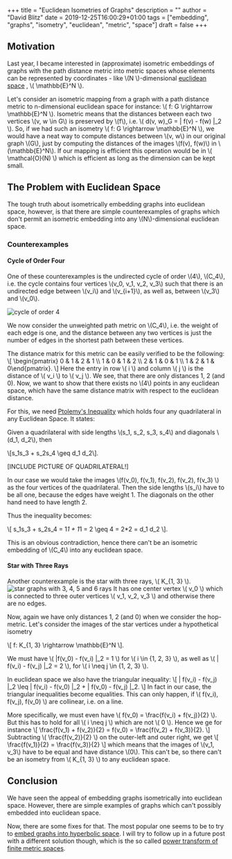 +++
title = "Euclidean Isometries of Graphs"
description = ""
author = "David Blitz"
date = 2019-12-25T16:00:29+01:00
tags = ["embedding", "graphs", "isometry", "euclidean", "metric", "space"]
draft = false 
+++

## Motivation
Last year, I became interested in (approximate) isometric embeddings of graphs with the path distance metric 
into metric spaces whose elements 
can be represented by coordinates - like \\(N \\)-dimensional 
[euclidean space](https://en.wikipedia.org/wiki/Euclidean_space)
, \\( \mathbb{E}^N \\).

Let's consider an isometric mapping from a graph with a path distance metric 
to n-dimensional euclidean space for instance: 
\\( f: G \rightarrow \mathbb{E}^N \\).
Isometric means that the distances between each two vertices \\(v, w \in G\\) is preserved by \\(f\\), i.e.
\\( d(v, w)\_G = \| f(v) - f(w) \|\_2 \\).
So, if we had such an isometry \\( f: G \rightarrow \mathbb{E}^N \\), we would have a neat way to compute distances 
between \\(v, w\\) in our original graph \\(G\\), just by computing the distances of the images \\(f(v), f(w)\\) in 
\\(\mathbb{E}^N\\). If our mapping is efficient this operation would be in \\( \mathcal{O}(N) \\) which is efficient as long as the dimension 
can be kept small.

## The Problem with Euclidean Space

The tough truth about isometrically 
embedding graphs into euclidean space, however, is that there are simple counterexamples of graphs which 
don't permit an isometric embedding into any \\(N\\)-dimensional euclidean space.

### Counterexamples
#### Cycle of Order Four
One of these counterexamples is the undirected 
cycle of order \\(4\\), 
\\(C\_4\\), i.e. the cycle contains four 
vertices \\(v\_0, v\_1, v\_2, v\_3\\) such that there is an undirected edge between 
\\(v\_i\\) and \\(v\_{i+1}\\), as well as, between \\(v\_3\\) and \\(v\_0\\).

![cycle of order 4][cycle]

We now consider the unweighted path metric on \\(C\_4\\), i.e. the weight of each edge is one, and 
the distance between any two vertices is just the number of edges in the shortest path between these vertices.

The distance matrix for this metric can be easily verified to be the following:
\\[
\begin{pmatrix} 0 & 1 & 2 & 1 \\\ 1 & 0 & 1 & 2 \\\ 2 & 1 & 0 & 1 \\\ 1 & 2 & 1 & 0\end{pmatrix}.
\\]
Here the entry in row \\( i \\) and column \\( j \\) is the distance of \\( v_i \\) to \\( v_j \\).
We see, that there are only distances 1, 2 (and 0). 
Now, we want to show that there exists no \\(4\\) points in any euclidean space, which have 
the same distance matrix with respect to the euclidean distance.

For this, we need 
[Ptolemy's Inequality](https://en.wikipedia.org/wiki/Ptolemy%27s_inequality)
 which holds four any quadrilateral in any Euclidean Space.
It states:

Given a quadrilateral with side lengths \\(s\_1, s\_2, s\_3, s\_4\\) and diagonals \\(d\_1, d\_2\\), then 

\\[s\_1s\_3 + s\_2s\_4 \geq d\_1 d\_2\\].


[INCLUDE PICTURE OF QUADRILATERAL!]

In our case we would take the images \\(f(v\_0), f(v\_1), f(v\_2), f(v\_2), f(v\_3) \\) as the four 
vertices of the quadrilateral.
Then the side lengths \\(s\_i\\) have to be all one, because the edges have weight 1. 
The diagonals on the other hand need to have length 2.

Thus the inequality becomes:

\\[
s\_1s\_3 + s\_2s\_4 = 1*1 + 1*1 = 2 \geq 4 = 2*2 = d\_1 d\_2
\\].

This is an obvious contradiction, hence there can't be an isometric embedding of 
\\(C\_4\\) into any euclidean space. 

#### Star with Three Rays 

Another counterexample is the star with three rays, 
\\( K\_{1, 3} \\). 
![star graphs with 3, 4, 5 and 6 rays][stars]
It has one center vertex \\( v\_0 \\) which is connected to three outer vertices 
\\( v\_1, v\_2, v\_3 \\) and otherwise 
there are no edges.

Now, again we have only distances 1, 2 (and 0) when we consider the hop-metric.
Let's consider the images of the star vertices under a hypothetical isometry

\\[
f: K\_{1, 3} \rightarrow \mathbb{E}^N
\\].

We must have \\( \|f(v\_0) - f(v\_i) \|\_2 = 1 \\) for \\( i \in \{1, 2, 3\} \\), as well as 
\\(
\| f(v\_i) - f(v\_j) \|\_2 = 2 
\\), for \\( i \neq j \in \{1, 2, 3\} \\).

In euclidean space we also have the triangular inequality:
\\[
\| f(v\_i) - f(v\_j) \|\_2 \leq \| f(v\_i) - f(v\_0) \|\_2 + \| f(v\_0) - f(v\_j) \|\_2.
\\]
In fact in our case, the triangular inequalities become equalities. This can only happen, 
if \\( f(v\_i), f(v\_j), f(v\_0) \\) are collinear, i.e. on a line.

More specifically, we must even have \\( f(v\_0) = \frac{f(v\_i) + f(v\_j)}{2} \\).
But this has to hold for all \\( i \neq j \\) which are not \\( 0 \\).
Hence we ge for instance
\\[
\frac{f(v\_1) + f(v\_2)}{2} = f(v\_0) = \frac{f(v\_2) + f(v\_3)}{2}.
\\]
Subtracting \\( \frac{f(v\_2)}{2} \\) on the outer-left and outer right, we get
\\[
\frac{f(v\_1)}{2} = \frac{f(v\_3)}{2}
\\]
which means that the images of \\(v\_1, v\_3\\) have to be equal and have distance \\(0\\).
This can't be, so there can't be an isometry from \\( K\_{1, 3} \\) to any euclidean space.

## Conclusion
We have seen the appeal of embedding graphs isometrically into euclidean space. However, 
there are simple examples of graphs which can't possibly embedded into euclidean space.

Now, there are some fixes for that. The most popular one seems to be to try to 
[embed graphs into hyperbolic space](http://hyperbolicdeeplearning.com/poincare-glove/).
I will try to follow up in a future post with a different solution though, which is the so called 
[power transform of finite metric spaces](https://www.sciencedirect.com/science/article/pii/S0012365X13003841).

[cycle]:https://upload.wikimedia.org/wikipedia/commons/7/70/Circle_graph_C4.svg
[stars]:https://upload.wikimedia.org/wikipedia/commons/7/7d/Star_graphs.svg
